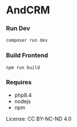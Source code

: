 # AndCRM

### Run Dev
```sh
composer run dev
```

### Build Frontend
```sh
npm run build
```

### Requires 
* php8.4
* nodejs
* npm

License: CC BY-NC-ND 4.0
